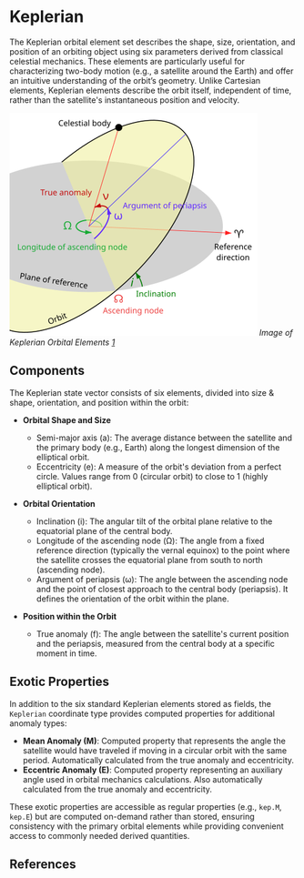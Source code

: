 # Keplerian

The Keplerian orbital element set describes the shape, size, orientation, and position of an orbiting object using six parameters derived from classical celestial mechanics. These elements are particularly useful for characterizing two-body motion (e.g., a satellite around the Earth) and offer an intuitive understanding of the orbit’s geometry. Unlike Cartesian elements, Keplerian elements describe the orbit itself, independent of time, rather than the satellite's instantaneous position and velocity.

![image](../assets/keplerian_elements.png)
*Image of Keplerian Orbital Elements [1]*

## Components

The Keplerian state vector consists of six elements, divided into size & shape, orientation, and position within the orbit:

* **Orbital Shape and Size**
    * Semi-major axis (a): The average distance between the satellite and the primary body (e.g., Earth) along the longest dimension of the elliptical orbit.
    * Eccentricity (e): A measure of the orbit's deviation from a perfect circle. Values range from 0 (circular orbit) to close to 1 (highly elliptical orbit).

* **Orbital Orientation**
    * Inclination (i): The angular tilt of the orbital plane relative to the equatorial plane of the central body.
    * Longitude of the ascending node (Ω): The angle from a fixed reference direction (typically the vernal equinox) to the point where the satellite crosses the equatorial plane from south to north (ascending node).
    * Argument of periapsis (ω): The angle between the ascending node and the point of closest approach to the central body (periapsis). It defines the orientation of the orbit within the plane.

* **Position within the Orbit**
    * True anomaly (f): The angle between the satellite's current position and the periapsis, measured from the central body at a specific moment in time.

## Exotic Properties

In addition to the six standard Keplerian elements stored as fields, the `Keplerian` coordinate type provides computed properties for additional anomaly types:

* **Mean Anomaly (M)**: Computed property that represents the angle the satellite would have traveled if moving in a circular orbit with the same period. Automatically calculated from the true anomaly and eccentricity.
* **Eccentric Anomaly (E)**: Computed property representing an auxiliary angle used in orbital mechanics calculations. Also automatically calculated from the true anomaly and eccentricity.

These exotic properties are accessible as regular properties (e.g., `kep.M`, `kep.E`) but are computed on-demand rather than stored, ensuring consistency with the primary orbital elements while providing convenient access to commonly needed derived quantities.

## References
[1]: https://en.wikipedia.org/wiki/Orbital_elements
[2]: https://downloads.rene-schwarz.com/download/M002-Cartesian_State_Vectors_to_Keplerian_Orbit_Elements.pdf
[3]: https://downloads.rene-schwarz.com/download/M001-Keplerian_Orbit_Elements_to_Cartesian_State_Vectors.pdf
